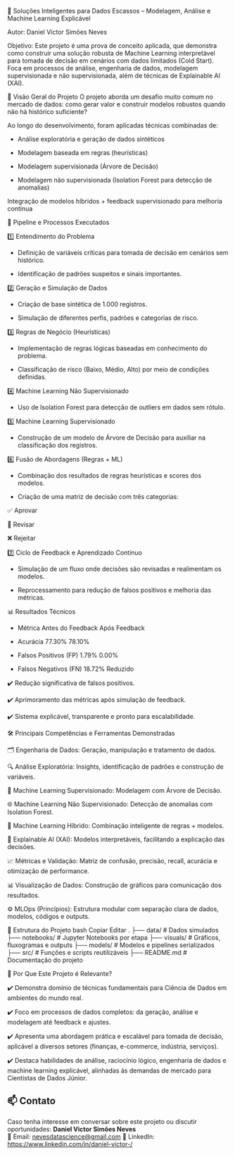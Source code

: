 🧠 Soluções Inteligentes para Dados Escassos – Modelagem, Análise e Machine Learning Explicável

Autor: Daniel Victor Simões Neves

Objetivo: Este projeto é uma prova de conceito aplicada, que demonstra como construir uma solução robusta de Machine Learning interpretável para tomada de decisão em cenários com dados limitados (Cold Start). Foca em processos de análise, engenharia de dados, modelagem supervisionada e não supervisionada, além de técnicas de Explainable AI (XAI).

🚀 Visão Geral do Projeto
O projeto aborda um desafio muito comum no mercado de dados: como gerar valor e construir modelos robustos quando não há histórico suficiente?

Ao longo do desenvolvimento, foram aplicadas técnicas combinadas de:

- Análise exploratória e geração de dados sintéticos

- Modelagem baseada em regras (heurísticas)

- Modelagem supervisionada (Árvore de Decisão)

- Modelagem não supervisionada (Isolation Forest para detecção de anomalias)

Integração de modelos híbridos + feedback supervisionado para melhoria contínua

🔧 Pipeline e Processos Executados

1️⃣ Entendimento do Problema

- Definição de variáveis críticas para tomada de decisão em cenários sem histórico.

- Identificação de padrões suspeitos e sinais importantes.

2️⃣ Geração e Simulação de Dados

- Criação de base sintética de 1.000 registros.

- Simulação de diferentes perfis, padrões e categorias de risco.

3️⃣ Regras de Negócio (Heurísticas)

- Implementação de regras lógicas baseadas em conhecimento do problema.
  
- Classificação de risco (Baixo, Médio, Alto) por meio de condições definidas.

4️⃣ Machine Learning Não Supervisionado

- Uso de Isolation Forest para detecção de outliers em dados sem rótulo.

5️⃣ Machine Learning Supervisionado

- Construção de um modelo de Árvore de Decisão para auxiliar na classificação dos registros.

6️⃣ Fusão de Abordagens (Regras + ML)

- Combinação dos resultados de regras heurísticas e scores dos modelos.
  
- Criação de uma matriz de decisão com três categorias:

✅ Aprovar

🧐 Revisar

❌ Rejeitar

7️⃣ Ciclo de Feedback e Aprendizado Contínuo

- Simulação de um fluxo onde decisões são revisadas e realimentam os modelos.

- Reprocessamento para redução de falsos positivos e melhoria das métricas.

📊 Resultados Técnicos

- Métrica	Antes do Feedback	Após Feedback
  
- Acurácia	77.30%	78.10%

- Falsos Positivos (FP)	1.79%	0.00%

- Falsos Negativos (FN)	18.72%	Reduzido

✔️ Redução significativa de falsos positivos.

✔️ Aprimoramento das métricas após simulação de feedback.

✔️ Sistema explicável, transparente e pronto para escalabilidade.


🛠️ Principais Competências e Ferramentas Demonstradas

🗂️ Engenharia de Dados: Geração, manipulação e tratamento de dados.

🔍 Análise Exploratória: Insights, identificação de padrões e construção de variáveis.

🧠 Machine Learning Supervisionado: Modelagem com Árvore de Decisão.

🌐 Machine Learning Não Supervisionado: Detecção de anomalias com Isolation Forest.

🔁 Machine Learning Híbrido: Combinação inteligente de regras + modelos.

🧠 Explainable AI (XAI): Modelos interpretáveis, facilitando a explicação das decisões.

📈 Métricas e Validação: Matriz de confusão, precisão, recall, acurácia e otimização de performance.

📊 Visualização de Dados: Construção de gráficos para comunicação dos resultados.

⚙️ MLOps (Princípios): Estrutura modular com separação clara de dados, modelos, códigos e outputs.

📂 Estrutura do Projeto
bash
Copiar
Editar
.
├── data/                  # Dados simulados
├── notebooks/             # Jupyter Notebooks por etapa
├── visuals/               # Gráficos, fluxogramas e outputs
├── models/                # Modelos e pipelines serializados
├── src/                   # Funções e scripts reutilizáveis
├── README.md              # Documentação do projeto

🎯 Por Que Este Projeto é Relevante?

✔️ Demonstra domínio de técnicas fundamentais para Ciência de Dados em ambientes do mundo real.

✔️ Foco em processos de dados completos: da geração, análise e modelagem até feedback e ajustes.

✔️ Apresenta uma abordagem prática e escalável para tomada de decisão, aplicável a diversos setores (finanças, e-commerce, indústria, serviços).

✔️ Destaca habilidades de análise, raciocínio lógico, engenharia de dados e machine learning explicável, alinhadas às demandas de mercado para Cientistas de Dados Júnior.


## 📫 Contato

Caso tenha interesse em conversar sobre este projeto ou discutir oportunidades:
**Daniel Victor Simões Neves**  
📧 Email: nevesdatascience@gmail.com 
💼 LinkedIn: https://www.linkedin.com/in/daniel-victor-/
